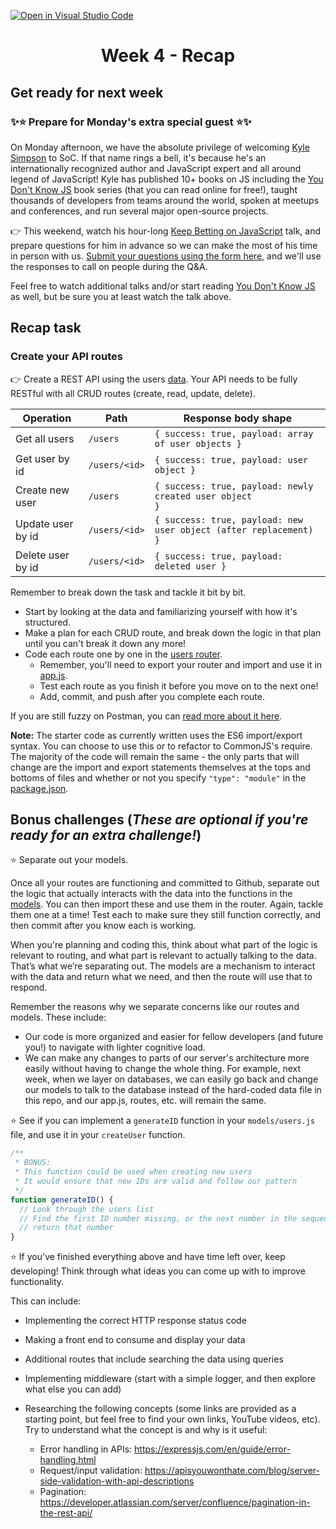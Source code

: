 [![Open in Visual Studio Code](https://classroom.github.com/assets/open-in-vscode-c66648af7eb3fe8bc4f294546bfd86ef473780cde1dea487d3c4ff354943c9ae.svg)](https://classroom.github.com/online_ide?assignment_repo_id=7892036&assignment_repo_type=AssignmentRepo)
<h1 align="center">
  Week 4 - Recap
</h1>

## Get ready for next week

### ✨⭐ Prepare for Monday's extra special guest ⭐✨

On Monday afternoon, we have the absolute privilege of welcoming [Kyle Simpson](https://me.getify.com/) to SoC. If that name rings a bell, it's because he's an internationally recognized author and JavaScript expert and all around legend of JavaScript! Kyle has published 10+ books on JS including the [You Don't Know JS](https://github.com/getify/You-Dont-Know-JS) book series (that you can read online for free!), taught thousands of developers from teams around the world, spoken at meetups and conferences, and run several major open-source projects.

👉 This weekend, watch his hour-long [Keep Betting on JavaScript](https://www.youtube.com/watch?v=51QNMy9MlZY) talk, and prepare questions for him in advance so we can make the most of his time in person with us. [Submit your questions using the form here](https://forms.gle/kfa3RmhWJDiMZ4Qp6), and we'll use the responses to call on people during the Q&A.

Feel free to watch additional talks and/or start reading [You Don't Know JS](https://github.com/getify/You-Dont-Know-JS) as well, but be sure you at least watch the talk above.

## Recap task

### Create your API routes

👉 Create a REST API using the users [data](libs/users.js). Your API needs to be fully RESTful with all CRUD routes (create, read, update, delete).

| Operation         | Path          | Response body shape                                                          |
| ----------------- | ------------- | ---------------------------------------------------------------------------- |
| Get all users     | `/users`      | <code>{ success: true, payload: array of user objects } </code>              |
| Get user by id    | `/users/<id>` | <code>{ success: true, payload: user object }</code>                         |
| Create new user   | `/users`      | <code>{ success: true, payload: newly created user object }</code>           |
| Update user by id | `/users/<id>` | <code>{ success: true, payload: new user object (after replacement) }</code> |
| Delete user by id | `/users/<id>` | <code>{ success: true, payload: deleted user } </code>                       |

Remember to break down the task and tackle it bit by bit.

- Start by looking at the data and familiarizing yourself with how it's structured.
- Make a plan for each CRUD route, and break down the logic in that plan until you can't break it down any more!
- Code each route one by one in the [users router](routes/users.js).
  - Remember, you'll need to export your router and import and use it in [app.js](app.js).
  - Test each route as you finish it before you move on to the next one!
  - Add, commit, and push after you complete each route.

If you are still fuzzy on Postman, you can [read more about it here](https://learning.postman.com/docs/getting-started/introduction/).

**Note:** The starter code as currently written uses the ES6 import/export syntax. You can choose to use this or to refactor to CommonJS's require. The majority of the code will remain the same - the only parts that will change are the import and export statements themselves at the tops and bottoms of files and whether or not you specify `"type": "module"` in the [package.json](package.json).

## Bonus challenges (_These are optional if you're ready for an extra challenge!_)

⭐ Separate out your models.

Once all your routes are functioning and committed to Github, separate out the logic that actually interacts with the data into the functions in the [models](models/users.js). You can then import these and use them in the router. Again, tackle them one at a time! Test each to make sure they still function correctly, and then commit after you know each is working.

When you're planning and coding this, think about what part of the logic is relevant to routing, and what part is relevant to actually talking to the data. That’s what we’re separating out. The models are a mechanism to interact with the data and return what we need, and then the route will use that to respond.

Remember the reasons why we separate concerns like our routes and models. These include:

- Our code is more organized and easier for fellow developers (and future you!) to navigate with lighter cognitive load.
- We can make any changes to parts of our server's architecture more easily without having to change the whole thing. For example, next week, when we layer on databases, we can easily go back and change our models to talk to the database instead of the hard-coded data file in this repo, and our app.js, routes, etc. will remain the same.

⭐ See if you can implement a `generateID` function in your `models/users.js` file, and use it in your `createUser` function.

```js
/**
 * BONUS:
 * This function could be used when creating new users
 * It would ensure that new IDs are valid and follow our pattern
 */
function generateID() {
  // Look through the users list
  // Find the first ID number missing, or the next number in the sequence
  // return that number
}
```

⭐ If you've finished everything above and have time left over, keep developing! Think through what ideas you can come up with to improve functionality.

This can include:

- Implementing the correct HTTP response status code
- Making a front end to consume and display your data
- Additional routes that include searching the data using queries
- Implementing middleware (start with a simple logger, and then explore what else you can add)
- Researching the following concepts (some links are provided as a starting point, but feel free to find your own links, YouTube videos, etc). Try to understand what the concept is and why is it useful:

  - Error handling in APIs:
    https://expressjs.com/en/guide/error-handling.html
  - Request/input validation: https://apisyouwonthate.com/blog/server-side-validation-with-api-descriptions
  - Pagination: https://developer.atlassian.com/server/confluence/pagination-in-the-rest-api/
